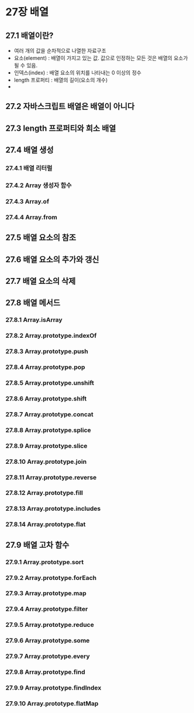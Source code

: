 # 27장 배열

## 27.1 배열이란?
- 여러 개의 값을 순차적으로 나열한 자료구조
- 요소(element) : 배열이 가지고 있는 값. 값으로 인정하는 모든 것은 배열의 요소가 될 수 있음.
- 인덱스(index) : 배열 요소의 위치를 나타내는 0 이상의 정수
- length 프로퍼티 : 배열의 길이(요소의 개수)
- 


## 27.2 자바스크립트 배열은 배열이 아니다

## 27.3 length 프로퍼티와 희소 배열

## 27.4 배열 생성

### 27.4.1 배열 리터럴

### 27.4.2 Array 생성자 함수

### 27.4.3 Array.of

### 27.4.4 Array.from

## 27.5 배열 요소의 참조

## 27.6 배열 요소의 추가와 갱신

## 27.7 배열 요소의 삭제

## 27.8 배열 메서드

### 27.8.1 Array.isArray

### 27.8.2 Array.prototype.indexOf

### 27.8.3 Array.prototype.push

### 27.8.4 Array.prototype.pop

### 27.8.5 Array.prototype.unshift

### 27.8.6 Array.prototype.shift

### 27.8.7 Array.prototype.concat

### 27.8.8 Array.prototype.splice

### 27.8.9 Array.prototype.slice

### 27.8.10 Array.prototype.join

### 27.8.11 Array.prototype.reverse

### 27.8.12 Array.prototype.fill

### 27.8.13 Array.prototype.includes

### 27.8.14 Array.prototype.flat

## 27.9 배열 고차 함수

### 27.9.1 Array.prototype.sort

### 27.9.2 Array.prototype.forEach

### 27.9.3 Array.prototype.map

### 27.9.4 Array.prototype.filter

### 27.9.5 Array.prototype.reduce

### 27.9.6 Array.prototype.some

### 27.9.7 Array.prototype.every

### 27.9.8 Array.prototype.find

### 27.9.9 Array.prototype.findIndex

### 27.9.10 Array.prototype.flatMap
